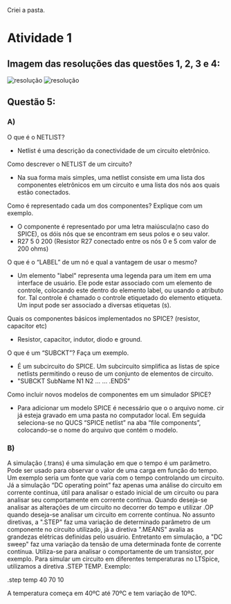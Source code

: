 Criei a pasta.
# Atividade 1
## Imagem das resoluções das questões 1, 2, 3 e 4:
![resolução](https://github.com/Brunossilvar/ELN22104_2020_2/blob/prof-lohmann-Alunos_01/WhatsApp%20Image%202020-11-25%20at%207.05.07%20PM.jpeg)
![resolução](https://github.com/Brunossilvar/ELN22104_2020_2/blob/prof-lohmann-Alunos_01/WhatsApp%20Image%202020-11-25%20at%207.05.08%20PM.jpeg)

## Questão 5:
### A)

O que é o NETLIST?
+ Netlist é uma descrição da conectividade de um circuito eletrônico.

Como descrever o NETLIST de um circuito?
+ Na sua forma mais simples, uma netlist consiste em uma lista dos componentes eletrônicos em um circuito e uma lista dos nós aos quais estão conectados.

Como é representado cada um dos componentes? Explique com um exemplo.
+ O componente é representado por uma letra maiúscula(no caso do SPICE), os dóis nós que se encontram em seus polos e o seu valor.
+ R27 5 0 200 (Resistor R27 conectado entre os nós 0 e 5 com valor de 200 ohms)

O que é o “LABEL” de um nó e qual a vantagem de usar o mesmo?
+ Um elemento "label" representa uma legenda para um item em uma interface de usuário. Ele pode estar associado com um elemento de controle, colocando este dentro do elemento label, ou usando o atributo for. Tal controle é chamado o controle etiquetado do elemento etiqueta. Um input pode ser associado a diversas etiquetas (<label>s).
  
Quais os componentes básicos implementados no SPICE? (resistor, capacitor etc)
+ Resistor, capacitor, indutor, diodo e ground.
  
O que é um “SUBCKT”? Faça um exemplo.
+ É um subcircuito do SPICE. Um subcircuito simplifica as listas de spice netlists permitindo o reuso de um conjunto de elementos de circuito.
+ "SUBCKT SubName N1 N2 ... ... .ENDS"

Como incluir novos modelos de componentes em um simulador SPICE?
+ Para adicionar um modelo SPICE é necessário que o o arquivo nome. cir já esteja gravado em uma pasta no computador local. Em seguida seleciona-se no QUCS “SPICE netlist” na aba “file components”, colocando-se o nome do arquivo que contém o modelo.

### B)
A simulação (.trans) é uma simulação em que o tempo é um parâmetro. Pode ser usado para observar o valor de uma carga em função do tempo. Um exemplo seria um fonte que varia com o tempo controlando um circuito. Já a simulação “DC operating point” faz apenas uma análise do circuito em corrente contínua, útil para analisar o estado inicial de um circuito ou para analisar seu comportamente em corrente contínua. 
Quando deseja-se analisar as alterações de um circuito no decorrer do tempo e utilizar .OP quando deseja-se analisar um circuito em corrente contínua.
No assunto diretivas, a ".STEP" faz uma variação de determinado parâmetro de um componente no circuito utilizado, já a diretiva ".MEANS" avalia as grandezas elétricas definidas pelo usuário.
Entretanto em simulação, a "DC sweep" faz uma variação da tensão de uma determinada fonte de corrente contínua. Utiliza-se para analisar o comportamente de um transistor, por exemplo.
Para simular um circuito em diferentes temperaturas no LTSpice, utilizamos a diretiva .STEP TEMP. Exemplo:

.step temp 40 70 10

A temperatura começa em 40ºC até 70ºC e tem variação de 10ºC.
